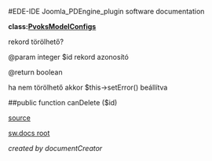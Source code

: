 #EDE-IDE Joomla_PDEngine_plugin
software documentation

**class:[PvoksModelConfigs](../PvoksModelConfigs.md)**



rekord törölhető?

@param integer $id rekord azonosító

@return boolean

ha nem törölhető akkor $this->setError() beállítva

##public function canDelete ($id) 


[source](../../../admin/models/configs.php)

[sw.docs root](../)

*created by documentCreator*

